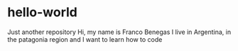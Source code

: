 # hello-world
Just another repository
Hi, my name is Franco Benegas I live in Argentina, in the patagonia region and I want to learn how to code
